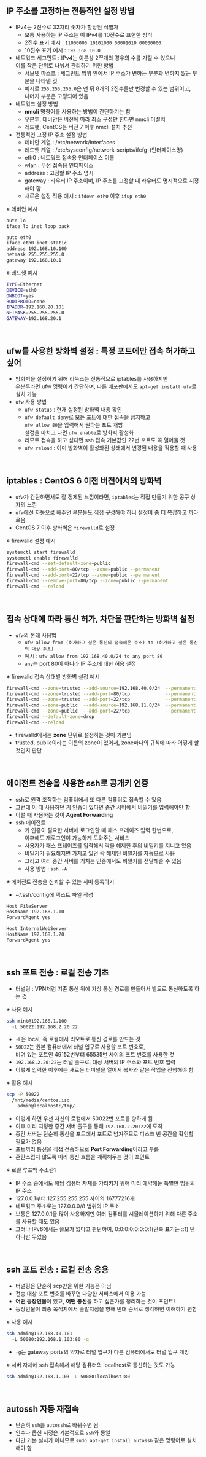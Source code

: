 ## IP 주소를 고정하는 전통적인 설정 방법

- IPv4는 2진수로 32자리 숫자가 할당된 식별자
  - 보통 사용하는 IP 주소는 이 IPv4를 10진수로 표현한 방식
  - 2진수 표기 예시 : `11000000 10101000 00001010 00000000`
  - 10진수 표기 예시 : `192.168.10.0`
- 네트워크 세그먼트 : IPv4는 이론상 2³²개의 경우의 수를 가질 수 있으니<br>이를 작은 단위로 나눠서 관리하기 위한 방법
  - 서브넷 마스크 : 세그먼트 범위 안에서 IP 주소가 변하는 부분과 변하지 않는 부분을 나타낸 것
  - 예시로 `255.255.255.0`은 맨 뒤 8개의 2진수들만 변경할 수 있는 범위이고,<br>나머지 부분은 고정되어 있음
- 네트워크 설정 방법
  - **nmcli** 명령어를 사용하는 방법이 간단하기는 함
  - 우분투, 데비안은 버전에 따라 최소 구성만 한다면 nmcli 미설치
  - 레드햇, CentOS는 버전 7 이후 nmcli 설치 추천
- 전통적인 고정 IP 주소 설정 방법
  - 데비안 계열 : /etc/network/interfaces
  - 레드햇 계열 : /etc/sysconfig/network-scripts/ifcfg-(인터페이스명)
  - eth0 : 네트워크 접속용 인터페이스 이름
  - wlan : 무선 접속용 인터페이스
  - address : 고정할 IP 주소 명시
  - gateway : 라우터 IP 주소이며, IP 주소를 고정할 때 라우터도 명시적으로 지정해야 함
  - 새로운 설정 적용 예시 : `ifdown eth0` 이후 `ifup eth0`

※ 데비안 예시

```bash
auto lo
iface lo inet loop back

auto eth0
iface eth0 inet static
address 192.168.10.100
netmask 255.255.255.0
gateway 192.168.10.1
```

※ 레드햇 예시

```bash
TYPE=Ethernet
DEVICE=eth0
ONBOOT=yes
BOOTPROTO=none
IPADDR=192.168.20.101
NETMASK=255.255.255.0
GATEWAY=192.168.20.1
```

<br>

## ufw를 사용한 방화벽 설정 : 특정 포트에만 접속 허가하고 싶어

- 방화벽을 설정하기 위해 리눅스는 전통적으로 iptables를 사용하지만<br>우분투라면 ufw 명령어가 간단하며, 다른 배포판에서도 `apt-get install ufw`로 설치 가능
- `ufw` 사용 방법
  - `ufw status` : 현재 설정된 방화벽 내용 확인
  - `ufw default deny`로 모든 포트에 대한 접속을 금지하고<br>`ufw allow 80`을 입력해서 원하는 포트 개방<br>설정을 마치고 나면 `ufw enable`로 방화벽 활성화
  - 리모트 접속을 하고 싶다면 ssh 접속 기본값인 22번 포트도 꼭 열어둘 것
  - `ufw reload` : 이미 방화벽이 활성화된 상태에서 변경된 내용을 적용할 때 사용

<br>

## iptables : CentOS 6 이전 버전에서의 방화벽

- `ufw`가 간단하면서도 잘 정제된 느낌이라면, `iptables`는 직접 만들기 위한 공구 상자의 느낌
- `ufw`에선 자동으로 해주던 부분들도 직접 구성해야 하니 설정이 좀 더 복잡하고 까다로움
- CentOS 7 이후 방화벽은 `firewalld`로 설정

※ firewalld 설정 예시

```bash
systemctl start firewalld
systemctl enable firewalld
firewall-cmd --set-default-zone=public
firewall-cmd --add-port=80/tcp --zone=public --permanent
firewall-cmd --add-port=22/tcp --zone=public --permanent
firewall-cmd --remove-port=80/tcp --zone=public --permanent
firewall-cmd --reload
```

<br>

## 접속 상대에 따라 통신 허가, 차단을 판단하는 방화벽 설정

- `ufw`의 본래 사용법
  - `ufw allow from (허가하고 싶은 통신의 접속해온 주소) to (허가하고 싶은 통신의 대상 주소)`
  - 예시 : `ufw allow from 192.168.40.0/24 to any port 80`
  - `any`는 port 80이 아니라 IP 주소에 대한 허용 설정

※ firewalld 접속 상대별 방화벽 설정 예시

```bash
firewall-cmd --zone=trusted --add-source=192.168.40.0/24  --permanent
firewall-cmd --zone=trusted --add-port=80/tcp             --permanent
firewall-cmd --zone=trusted --add-port=22/tcp             --permanent
firewall-cmd --zone=public  --add-source=192.168.11.0/24  --permanent
firewall-cmd --zone=public  --add-port=22/tcp             --permanent
firewall-cmd --default-zone=drop
firewall-cmd --reload
```

- firewalld에서는 **zone** 단위로 설정하는 것이 기본임
- trusted, public이라는 이름의 zone이 있어서, zone마다의 규칙에 따라 어떻게 할 것인지 판단

<br>

## 에이전트 전송을 사용한 ssh로 공개키 인증

- ssh로 원격 조작하는 컴퓨터에서 또 다른 컴퓨터로 접속할 수 있음
- 그런데 이 때 사용하던 키 인증이 있다면 중간 서버에서 비밀키를 입력해야만 함
- 이럴 때 사용하는 것이 **Agent Forwarding**
- ssh 에이전트
  - 키 인증이 필요한 서버에 로그인할 때 패스 프레이즈 입력 한번으로,<br>이후에도 재로그인이 가능하게 도와주는 서비스
  - 사용자가 패스 프레이즈를 입력해서 락을 해제한 후의 비밀키를 지니고 있음
  - 비밀키가 필요해지면 가지고 있던 락 해제된 비밀키를 자동으로 사용
  - 그리고 여러 중간 서버를 거치는 인증에서도 비밀키를 전달해줄 수 있음
  - 사용 방법 : `ssh -A`

※ 에이전트 전송을 신뢰할 수 있는 서버 등록하기

- ~/.ssh/config에 텍스트 파일 작성

```bash
Host FileServer
HostName 192.168.1.10
ForwardAgent yes

Host InternalWebServer
HostName 192.168.1.20
ForwardAgent yes
```

<br>

## ssh 포트 전송 : 로컬 전송 기초

- 터널링 : VPN처럼 기존 통신 위에 가상 통신 경로를 만들어서 별도로 통신하도록 하는 것

※ 사용 예시

```bash
ssh mint@192.168.1.100
  -L 50022:192.168.2.20:22
```

- `-L`은 local, 즉 로컬에서 리모트로 통신 경로를 만드는 것
- `50022`는 원본 컴퓨터에서 터널 입구로 사용할 포트 번호로,<br>비어 있는 포트인 49152번부터 65535번 사이의 포트 번호를 사용한 것
- `192.168.2.20:22`는 터널 출구로, 대상 서버의 IP 주소와 포트 번호 입력
- 이렇게 입력한 이후에는 새로운 터미널을 열어서 복사와 같은 작업을 진행해야 함

※ 활용 예시

```bash
scp -P 50022
  /mnt/media/centos.iso
    admin@localhost:/tmp/
```

- 이렇게 하면 우선 자신의 로컬에서 50022번 포트를 향하게 됨
- 이후 미리 지정한 중간 서버 출구를 통해 `192.168.2.20:22`에 도착
- 중간 서버는 단순히 통신을 포트에서 포트로 넘겨주므로 디스크 빈 공간을 확인할 필요가 없음
- 포트끼리 통신을 직접 전송하므로 **Port Forwarding**이라고 부름
- 혼란스럽지 않도록 미리 통신 흐름을 계획해두는 것이 포인트

※ 로컬 루프백 주소란?

- IP 주소 중에서도 해당 컴퓨터 자체를 가리키기 위해 미리 예약해둔 특별한 범위의 IP 주소
- 127.0.0.1부터 127.255.255.255 사이의 16777216개
- 네트워크 주소로는 127.0.0.0/8 범위의 IP 주소
- 보통은 127.0.0.1을 많이 사용하지만 여러 컴퓨터를 시뮬레이션하기 위해 다른 주소를 사용할 때도 있음
- 그러나 IPv6에서는 쓸모가 없다고 판단하여, 0:0:0:0:0:0:0:1(단축 표기는 ::1) 단 하나만 두었음

<br>

## ssh 포트 전송 : 로컬 전송 응용

- 터널링은 단순히 scp만을 위한 기능은 아님
- 전송 대상 포트 번호를 바꾸면 다양한 서비스에서 이용 가능
- **어떤 등장인물**이 있고, **어떤 통신**을 하고 싶은가를 정리하는 것이 포인트!
- 등장인물이 최종 목적지에서 출발지점을 향해 반대 순서로 생각하면 이해하기 편함

※ 사용 예시

```bash
ssh admin@192.168.40.101
  -L 50080:192.168.1.103:80 -g
```

- `-g`는 gateway ports의 약자로 터널 입구가 다른 컴퓨터에서도 터널 입구 개방

※ 서버 자체에 ssh 접속해서 해당 컴퓨터의 localhost로 통신하는 것도 가능

```bash
ssh admin@192.168.1.103 -L 50080:localhost:80
```

<br>

## autossh 자동 재접속

- 단순히 `ssh`를 `autossh`로 바꿔주면 됨
- 인수나 옵션 지정은 기본적으로 `ssh`와 동일
- 다만 기본 설치가 아니므로 `sudo apt-get install autossh` 같은 명령어로 설치해야 함
